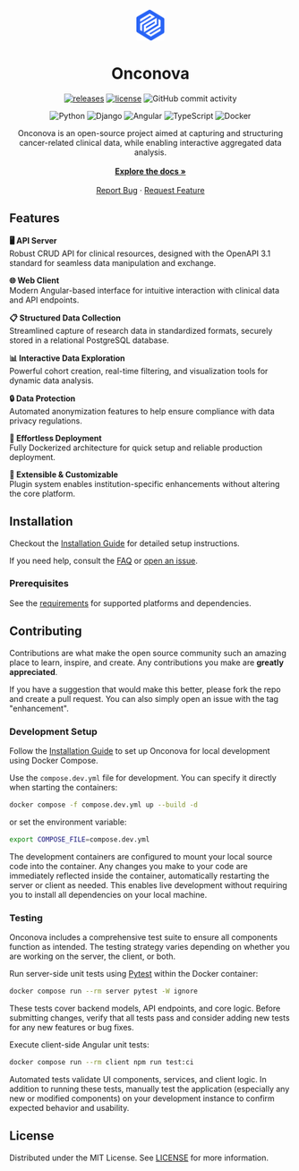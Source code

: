<br />
<div align="center">
    <a href="https://github.com/luisfabib/onconova">
        <img src="onconova-client/src/assets/images/logo.svg" width="10%">
    </a>
    <h1 style="border-bottom: none;">Onconova</h1>

[![releases](https://img.shields.io/github/v/release/luisfabib/onconova)](https://github.com/luisfabib/onconova)
[![license](https://img.shields.io/github/license/luisfabib/onconova.svg)](https://github.com/luisfabib/onconova/blob/main/LICENSE)
![GitHub commit activity](https://img.shields.io/github/commit-activity/y/luisfabib/onconova)

![Python](https://img.shields.io/badge/python-3670A0?style=for-the-badge&logo=python&logoColor=ffdd54)
![Django](https://img.shields.io/badge/django-%23092E20.svg?style=for-the-badge&logo=django&logoColor=white)
![Angular](https://img.shields.io/badge/angular-%23DD0031.svg?style=for-the-badge&logo=angular&logoColor=white)
![TypeScript](https://img.shields.io/badge/typescript-%23007ACC.svg?style=for-the-badge&logo=typescript&logoColor=white)
![Docker](https://img.shields.io/badge/docker-%230db7ed.svg?style=for-the-badge&logo=docker&logoColor=white)


  <p align="center">
    Onconova is an open-source project aimed at capturing and structuring cancer-related clinical data, while enabling interactive aggregated data analysis.
    <br />
    <br />
    <a href="https://luisfabib.github.io/onconova "><strong>Explore the docs »</strong></a>
    <br />
    <br />
    <a href="https://github.com/luisfabib/onconova/issues/new?labels=bug&template=bug-report---.md">Report Bug</a>
    ·
    <a href="https://github.com/luisfabib/onconova/issues/new?labels=enhancement&template=feature-request---.md">Request Feature</a>
  </p>
</div>


## Features

 **🖥️ API Server**  
    Robust CRUD API for clinical resources, designed with the OpenAPI 3.1 standard for seamless data manipulation and exchange.

**🌐 Web Client**  
    Modern Angular-based interface for intuitive interaction with clinical data and API endpoints.

**📋 Structured Data Collection**  
    Streamlined capture of research data in standardized formats, securely stored in a relational PostgreSQL database.

**📊 Interactive Data Exploration**  
    Powerful cohort creation, real-time filtering, and visualization tools for dynamic data analysis.

**🔒 Data Protection**  
    Automated anonymization features to help ensure compliance with data privacy regulations.

**🚀 Effortless Deployment**  
    Fully Dockerized architecture for quick setup and reliable production deployment.

**🧩 Extensible & Customizable**  
    Plugin system enables institution-specific enhancements without altering the core platform.

## Installation

Checkout the [Installation Guide](https://luisfabib.github.io/onconova/get-started/installation/) for detailed setup instructions.

If you need help, consult the [FAQ](https://luisfabib.github.io/onconova/get-started/faq/) or [open an issue](https://github.com/luisfabib/onconova/issues).

### Prerequisites

See the [requirements](https://luisfabib.github.io/onconova/get-started/requirements/) for supported platforms and dependencies.


<!-- CONTRIBUTING -->
## Contributing

Contributions are what make the open source community such an amazing place to learn, inspire, and create. Any contributions you make are **greatly appreciated**.

If you have a suggestion that would make this better, please fork the repo and create a pull request. You can also simply open an issue with the tag "enhancement".

### Development Setup

Follow the [Installation Guide](../../get-started/installation.md) to set up Onconova for local development using Docker Compose.

Use the `compose.dev.yml` file for development. You can specify it directly when starting the containers:
```sh
docker compose -f compose.dev.yml up --build -d
```
or set the environment variable:
```sh
export COMPOSE_FILE=compose.dev.yml
```

The development containers are configured to mount your local source code into the container. Any changes you make to your code are immediately reflected inside the container, automatically restarting the server or client as needed. This enables live development without requiring you to install all dependencies on your local machine.

### Testing

Onconova includes a comprehensive test suite to ensure all components function as intended. The testing strategy varies depending on whether you are working on the server, the client, or both.

Run server-side unit tests using [Pytest](https://docs.pytest.org/en/stable/) within the Docker container:
```sh
docker compose run --rm server pytest -W ignore
```
These tests cover backend models, API endpoints, and core logic. Before submitting changes, verify that all tests pass and consider adding new tests for any new features or bug fixes.

Execute client-side Angular unit tests:
```sh
docker compose run --rm client npm run test:ci
```
Automated tests validate UI components, services, and client logic. In addition to running these tests, manually test the application (especially any new or modified components) on your development instance to confirm expected behavior and usability.

<!-- LICENSE -->
## License

Distributed under the MIT License. See [LICENSE](https://github.com/luisfabib/onconova?tab=MIT-1-ov-file) for more information.
